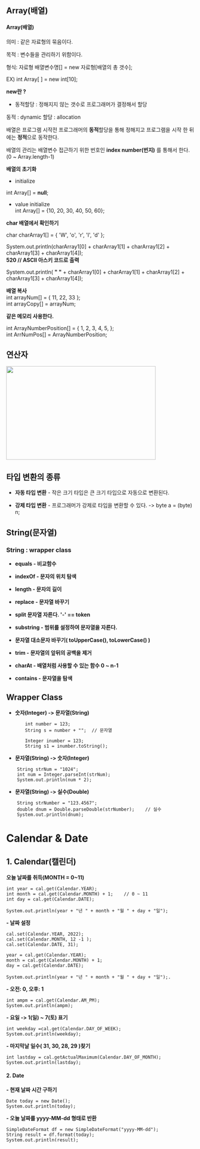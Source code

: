 ## Array(배열)


#### **Array(배열)**

의미 : 같은 자료형의 묶음이다.

목적 : 변수들을 관리하기 위함이다.

형식: 자료형 배열변수명[] = new 자료형[배열의 총 갯수];

EX) int Array[ ] = new int[10];


**new란 ?**

- 동적할당 : 정해지지 않는 갯수로 프로그래머가 결정해서 할당

동적 : dynamic 할당 : allocation

  

배열은 프로그램 시작전 프로그래머의 **동적**할당을 통해 정해지고 프로그램을 시작 한 뒤에는  **정적**으로 동작한다.

  

배열의 관리는 배열변수 접근하기 위한 번호인  **index number(번지)** 를 통해서 한다.(0 ~ Array.length-1)

  

**배열의 초기화**

- initialize

int Array[] =  **null**;

- value initialize  
int Array[] = {10, 20, 30, 40, 50, 60};


**char 배열에서 확인하기**

char charArray1[] = { 'W', 'o', 'r', 'l', 'd' };

  

System.out.println(charArray1[0] + charArray1[1] + charArray1[2] + charArray1[3] + charArray1[4]);  
**520 // ASCII 아스키 코드로 출력**

  

System.out.println(  **" "**  + charArray1[0] + charArray1[1] + charArray1[2] + charArray1[3] + charArray1[4]);


**배열 복사**  
int arrayNum[] = { 11, 22, 33 };  
int arrayCopy[] = arrayNum;

  

**같은 메모리 사용한다.**

int ArrayNumberPosition[] = { 1, 2, 3, 4, 5, };  
int ArrNumPos[] = ArrayNumberPosition;

## 연산자 
<img src ="https://blog.kakaocdn.net/dn/yzqJr/btrdeWYQGLw/uqxjBeYEY7wNoxjHFUtFP1/img.png" width="400" height="250">



## 타입 변환의 종류

- **자동 타입 변환** - 작은 크기 타입은 큰 크기 타입으로 자동으로 변환된다.

- **강제 타입 변환** - 프로그래머가 강제로 타입을 변환할 수 있다. -> byte a = (byte) n;



## String(문자열) 
###  **String : wrapper class** ###

- **equals - 비교함수**

- **indexOf - 문자의 위치 탐색**

- **length - 문자의 길이**

- **replace - 문자열 바꾸기**

- **split 문자열 자른다. '-' == token**

- **substring - 범위를 설정하여 문자열을 자른다.**

- **문자열 대소문자 바꾸기( toUpperCase(), toLowerCase() )**

- **trim - 문자열의 앞뒤의 공백을 제거**

- **charAt - 배열처럼 사용할 수 있는 함수 0 ~ n-1**

- **contains - 문자열을 탐색**


##  Wrapper Class


- **숫자(Integer) -> 문자열(String)**
```
       int number = 123; 
       String s = number + ""; 	// 문자열
        		
       Integer inumber = 123; 
       String s1 = inumber.toString();
```     
- **문자열(String) -> 숫자(Integer)**
```
    String strNum = "1024";
    int num = Integer.parseInt(strNum); 
    System.out.println(num * 2);
```

- **문자열(String) -> 실수(Double)**
```
    String strNumber = "123.4567";
    double dnum = Double.parseDouble(strNumber);	// 실수
    System.out.println(dnum);
```

#  Calendar & Date


##  **1. Calendar(캘린더)**

**오늘 날짜를 취득(MONTH = 0~11)**
```
int year = cal.get(Calendar.YEAR);
int month = cal.get(Calendar.MONTH) + 1;	// 0 ~ 11
int day = cal.get(Calendar.DATE);
		
System.out.println(year + "년 " + month + "월 " + day + "일");
```

**- 날짜 설정**
```
cal.set(Calendar.YEAR, 2022);
cal.set(Calendar.MONTH, 12 -1 );
cal.set(Calendar.DATE, 31);
		
year = cal.get(Calendar.YEAR);
month = cal.get(Calendar.MONTH) + 1;
day = cal.get(Calendar.DATE);
		
System.out.println(year + "년 " + month + "월 " + day + "일");.
```
  
**- 오전: 0, 오후: 1**
```
int ampm = cal.get(Calendar.AM_PM);
System.out.println(ampm);
```
**- 요일 -> 1(일) ~ 7(토) 표기**
```
int weekday =cal.get(Calendar.DAY_OF_WEEK);
System.out.println(weekday);
```

**- 마지막날 일수( 31, 30, 28, 29 )찾기**
```
int lastday = cal.getActualMaximum(Calendar.DAY_OF_MONTH);
System.out.println(lastday);
```
#### **2. Date**

**- 현재 날짜 시간 구하기**
```
Date today = new Date();
System.out.println(today);
```

**- 오늘 날짜를 yyyy-MM-dd 형태로 반환**
```
SimpleDateFormat df = new SimpleDateFormat("yyyy-MM-dd");
String result = df.format(today);
System.out.println(result);
```
